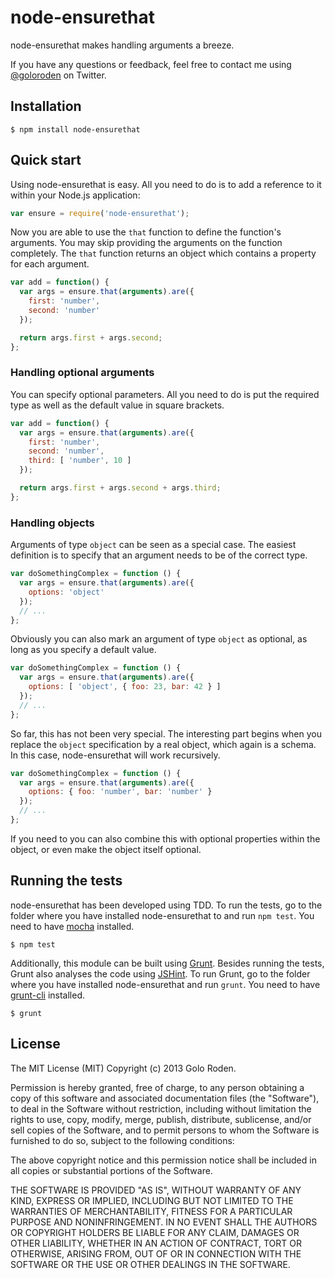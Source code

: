 # node-ensurethat

node-ensurethat makes handling arguments a breeze.

If you have any questions or feedback, feel free to contact me using [@goloroden](https://twitter.com/goloroden) on Twitter.

## Installation

    $ npm install node-ensurethat

## Quick start

Using node-ensurethat is easy. All you need to do is to add a reference to it within your Node.js application:

```javascript
var ensure = require('node-ensurethat');
```

Now you are able to use the `that` function to define the function's arguments. You may skip providing the arguments on the function completely. The `that` function returns an object which contains a property for each argument.

```javascript
var add = function() {
  var args = ensure.that(arguments).are({
    first: 'number',
    second: 'number'
  });

  return args.first + args.second;
};
```

### Handling optional arguments

You can specify optional parameters. All you need to do is put the required type as well as the default value in square brackets.

```javascript
var add = function() {
  var args = ensure.that(arguments).are({
    first: 'number',
    second: 'number',
    third: [ 'number', 10 ]
  });

  return args.first + args.second + args.third;
};
```

### Handling objects

Arguments of type `object` can be seen as a special case. The easiest definition is to specify that an argument needs to be of the correct type.

```javascript
var doSomethingComplex = function () {
  var args = ensure.that(arguments).are({
    options: 'object'
  });
  // ...
};
```

Obviously you can also mark an argument of type `object` as optional, as long as you specify a default value.

```javascript
var doSomethingComplex = function () {
  var args = ensure.that(arguments).are({
    options: [ 'object', { foo: 23, bar: 42 } ]
  });
  // ...
};
```

So far, this has not been very special. The interesting part begins when you replace the `object` specification by a real object, which again is a schema. In this case, node-ensurethat will work recursively.

```javascript
var doSomethingComplex = function () {
  var args = ensure.that(arguments).are({
    options: { foo: 'number', bar: 'number' }
  });
  // ...
};
```

If you need to you can also combine this with optional properties within the object, or even make the object itself optional.

## Running the tests

node-ensurethat has been developed using TDD. To run the tests, go to the folder where you have installed node-ensurethat to and run `npm test`. You need to have [mocha](https://github.com/visionmedia/mocha) installed.

    $ npm test

Additionally, this module can be built using [Grunt](http://gruntjs.com/). Besides running the tests, Grunt also analyses the code using [JSHint](http://www.jshint.com/). To run Grunt, go to the folder where you have installed node-ensurethat and run `grunt`. You need to have [grunt-cli](https://github.com/gruntjs/grunt-cli) installed.

    $ grunt

## License

The MIT License (MIT)
Copyright (c) 2013 Golo Roden.
 
Permission is hereby granted, free of charge, to any person obtaining a copy of this software and associated documentation files (the "Software"), to deal in the Software without restriction, including without limitation the rights to use, copy, modify, merge, publish, distribute, sublicense, and/or sell copies of the Software, and to permit persons to whom the Software is furnished to do so, subject to the following conditions:
 
The above copyright notice and this permission notice shall be included in all copies or substantial portions of the Software.
 
THE SOFTWARE IS PROVIDED "AS IS", WITHOUT WARRANTY OF ANY KIND, EXPRESS OR IMPLIED, INCLUDING BUT NOT LIMITED TO THE WARRANTIES OF MERCHANTABILITY, FITNESS FOR A PARTICULAR PURPOSE AND NONINFRINGEMENT. IN NO EVENT SHALL THE AUTHORS OR COPYRIGHT HOLDERS BE LIABLE FOR ANY CLAIM, DAMAGES OR OTHER LIABILITY, WHETHER IN AN ACTION OF CONTRACT, TORT OR OTHERWISE, ARISING FROM, OUT OF OR IN CONNECTION WITH THE SOFTWARE OR THE USE OR OTHER DEALINGS IN THE SOFTWARE.